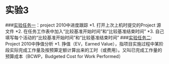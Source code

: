 # 实验3
###[实验任务一](https://github.com/MaoSonglin/--3)：project 2010中进度跟踪
	*1. 打开上次上机时提交的Project 源文件
	*2. 在任务工作表中加入“比较基准开始时间”和“比较基准结束时间”
	*3. 自己填写每个活动的“比较基准开始时间”和“比较基准结束时间”
###[实验任务二](https://github.com/MaoSonglin/--3): Project 2010中挣值分析
	*1. 挣值（EV，Earned Value），指项目实施过程中某阶段实际完成工作量及按预算定额计算出来的工时（或费用）。又叫已完成工作量的预算成本（BCWP，Budgeted Cost for Work Performed）
	